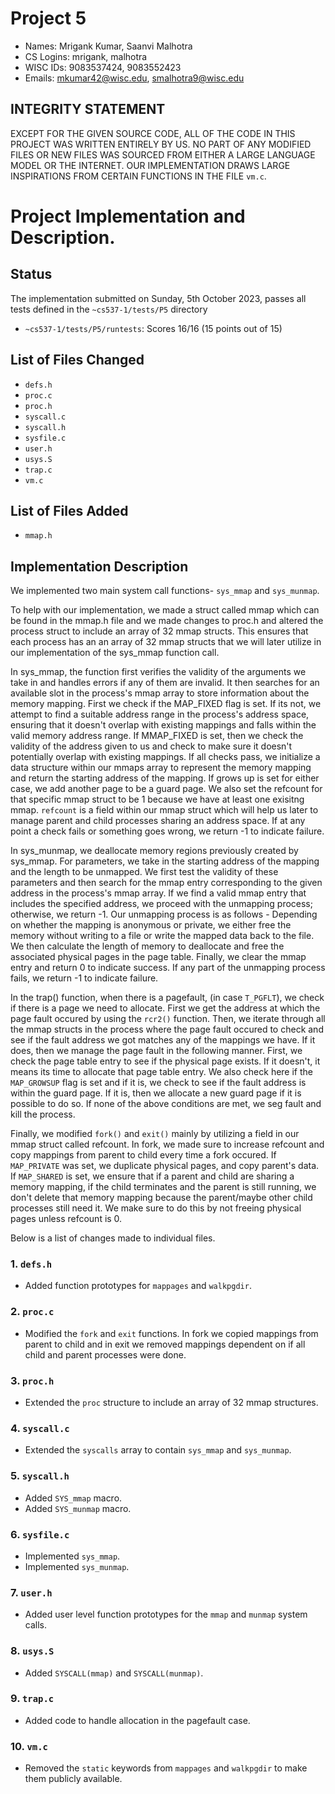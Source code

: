 # Project 5

- Names: Mrigank Kumar, Saanvi Malhotra
- CS Logins: mrigank, malhotra
- WISC IDs: 9083537424, 9083552423
- Emails: mkumar42@wisc.edu, smalhotra9@wisc.edu

## INTEGRITY STATEMENT
EXCEPT FOR THE GIVEN SOURCE CODE, ALL OF THE CODE IN THIS PROJECT WAS WRITTEN ENTIRELY BY US. NO PART OF ANY MODIFIED FILES OR NEW FILES WAS SOURCED FROM EITHER A LARGE LANGUAGE MODEL OR THE INTERNET. OUR IMPLEMENTATION DRAWS LARGE INSPIRATIONS FROM CERTAIN FUNCTIONS IN THE FILE `vm.c`.

# Project Implementation and Description.

## Status
The implementation submitted on Sunday, 5th October 2023, passes all tests defined in the `~cs537-1/tests/P5` directory
- `~cs537-1/tests/P5/runtests`: Scores 16/16 (15 points out of 15)

## List of Files Changed
- `defs.h`
- `proc.c`
- `proc.h`
- `syscall.c`
- `syscall.h`
- `sysfile.c`
- `user.h`
- `usys.S`
- `trap.c`
- `vm.c`

## List of Files Added
- `mmap.h`

## Implementation Description
We implemented two main system call functions- `sys_mmap` and `sys_munmap`.

To help with our implementation, we made a struct called mmap which can be found in the mmap.h file and we made changes to proc.h and altered the process struct to include an array of 32 mmap structs. This ensures that each process has an an array of 32 mmap structs that we will later utilize in our implementation of the sys_mmap function call.

In sys_mmap, the function first verifies the validity of the arguments we take in and handles errors if any of them are invalid. It then searches for an available slot in the process's mmap array to store information about the memory mapping. First we check if the MAP_FIXED flag is set. If its not, we attempt to find a suitable address range in the process's address space, ensuring that it doesn't overlap with existing mappings and falls within the valid memory address range. If MMAP_FIXED is set, then we check the validity of the address given to us and check to make sure it doesn't potentially overlap with existing mappings. If all checks pass, we initialize a data structure within our mmaps array to represent the memory mapping and return the starting address of the mapping. If grows up is set for either case, we add another page to be a guard page. We also set the refcount for that specific mmap struct to be 1 because we have at least one exisitng mmap. `refcount` is a field within our mmap struct which will help us later to manage parent and child processes sharing an address space. If at any point a check fails or something goes wrong, we return -1 to indicate failure.

In sys_munmap, we deallocate memory regions previously created by sys_mmap. For parameters, we take in the starting address of the mapping and the length to be unmapped. We first test the validity of these parameters and then search for the mmap entry corresponding to the given address in the process's mmap array. If we find a valid mmap entry that includes the specified address, we proceed with the unmapping process; otherwise, we return -1. Our unmapping process is as follows - Depending on whether the mapping is anonymous or private, we either free the memory without writing to a file or write the mapped data back to the file. We then calculate the length of memory to deallocate and free the associated physical pages in the page table. Finally, we clear the mmap entry and return 0 to indicate success. If any part of the unmapping process fails, we return -1 to indicate failure.

In the trap() function, when there is a pagefault, (in case `T_PGFLT`), we check if there is a page we need to allocate. First we get the address at which the page fault occured by using the `rcr2()` function. Then, we iterate through all the mmap structs in the process where the page fault occured to check and see if the fault address we got matches any of the mappings we have. If it does, then we manage the page fault in the following manner. First, we check the page table entry to see if the physical page exists. If it doesn't, it means its time to allocate that page table entry. We also check here if the `MAP_GROWSUP` flag is set and if it is, we check to see if the fault address is within the guard page. If it is, then we allocate a new guard page if it is possible to do so. If none of the above conditions are met, we seg fault and kill the process.

Finally, we modified `fork()` and `exit()` mainly by utilizing a field in our mmap struct called refcount. In fork, we made sure to increase refcount and copy mappings from parent to child every time a fork occured. If `MAP_PRIVATE` was set, we duplicate physical pages, and copy parent's data. If `MAP_SHARED` is set, we ensure that if a parent and child are sharing a memory mapping, if the child terminates and the parent is still running, we don't delete that memory mapping because the parent/maybe other child processes still need it. We make sure to do this by not freeing physical pages unless refcount is 0.


Below is a list of changes made to individual files.
### 1. `defs.h`
- Added function prototypes for `mappages` and `walkpgdir`.

### 2. `proc.c`
- Modified the `fork` and `exit` functions. In fork we copied mappings from parent to child and in exit we removed mappings dependent on if all child and parent processes were done.

### 3. `proc.h`
- Extended the `proc` structure to include an array of 32 mmap structures.

### 4. `syscall.c`
- Extended the `syscalls` array to contain `sys_mmap` and `sys_munmap`.

### 5. `syscall.h`
- Added `SYS_mmap` macro.
- Added `SYS_munmap` macro.

### 6. `sysfile.c`
- Implemented `sys_mmap`.
- Implemented `sys_munmap`.

### 7. `user.h`
- Added user level function prototypes for the `mmap` and `munmap` system calls.

### 8. `usys.S`
- Added `SYSCALL(mmap)` and `SYSCALL(munmap)`.

### 9. `trap.c`
- Added code to handle allocation in the pagefault case.

### 10. `vm.c`
- Removed the `static` keywords from `mappages` and `walkpgdir` to make them publicly available.
